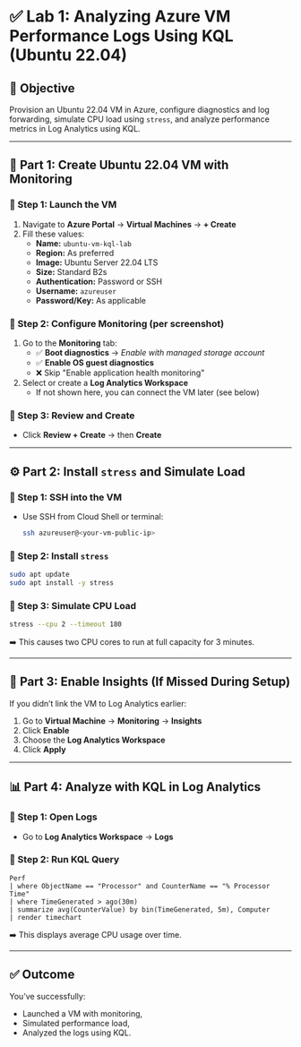 
# ✅ Lab 1: Analyzing Azure VM Performance Logs Using KQL (Ubuntu 22.04)

## 🎯 Objective
Provision an Ubuntu 22.04 VM in Azure, configure diagnostics and log forwarding, simulate CPU load using `stress`, and analyze performance metrics in Log Analytics using KQL.

---

## 🧱 Part 1: Create Ubuntu 22.04 VM with Monitoring

### 🔹 Step 1: Launch the VM
1. Navigate to **Azure Portal** → **Virtual Machines** → **+ Create**
2. Fill these values:
   - **Name:** `ubuntu-vm-kql-lab`
   - **Region:** As preferred
   - **Image:** Ubuntu Server 22.04 LTS
   - **Size:** Standard B2s
   - **Authentication:** Password or SSH
   - **Username:** `azureuser`
   - **Password/Key:** As applicable

### 🔹 Step 2: Configure Monitoring (per screenshot)
1. Go to the **Monitoring** tab:
   - ✅ **Boot diagnostics** → *Enable with managed storage account*
   - ✅ **Enable OS guest diagnostics**
   - ❌ Skip "Enable application health monitoring"
2. Select or create a **Log Analytics Workspace**
   - If not shown here, you can connect the VM later (see below)

### 🔹 Step 3: Review and Create
- Click **Review + Create** → then **Create**

---

## ⚙️ Part 2: Install `stress` and Simulate Load

### 🔹 Step 1: SSH into the VM
- Use SSH from Cloud Shell or terminal:
  ```bash
  ssh azureuser@<your-vm-public-ip>
  ```

### 🔹 Step 2: Install `stress`
```bash
sudo apt update
sudo apt install -y stress
```

### 🔹 Step 3: Simulate CPU Load
```bash
stress --cpu 2 --timeout 180
```
➡️ This causes two CPU cores to run at full capacity for 3 minutes.

---

## 🧩 Part 3: Enable Insights (If Missed During Setup)

If you didn’t link the VM to Log Analytics earlier:

1. Go to **Virtual Machine** → **Monitoring** → **Insights**
2. Click **Enable**  
3. Choose the **Log Analytics Workspace**  
4. Click **Apply**

---

## 📊 Part 4: Analyze with KQL in Log Analytics

### 🔹 Step 1: Open Logs
- Go to **Log Analytics Workspace** → **Logs**

### 🔹 Step 2: Run KQL Query
```kql
Perf
| where ObjectName == "Processor" and CounterName == "% Processor Time"
| where TimeGenerated > ago(30m)
| summarize avg(CounterValue) by bin(TimeGenerated, 5m), Computer
| render timechart
```

➡️ This displays average CPU usage over time.

---

## ✅ Outcome
You’ve successfully:
- Launched a VM with monitoring,
- Simulated performance load,
- Analyzed the logs using KQL.
